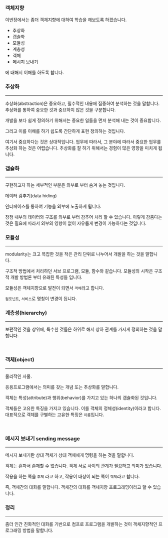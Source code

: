 ### 객체지향
이번장에서는 좀더 객체지향에 대하여 학습을 해보도록 하겠습니다.

* 추상화
* 갭슐화
* 모듈성
* 계층성
* 객체
* 메시지 보내기
  
에 대해서 이해를 하도록 합니다.

### 추상화
---
추상화(abstraction)은 중요하고, 필수적인 내용에 집중하여 분석하는 것을 말합니다. 추상화를 통하여 중요한 것과 중요하지 않은 것을 구분합니다.

개발을 보다 쉽게 정의하기 위해서는 중요한 일들을 먼저 분석해 내는 것이 중요합니다.

그리고 이를 이해를 하기 쉽도록 간단하게 표현 정의하는 것입니다.

여기서 중요하다는 것은 상대적입니다. 업무에 따라서, 그 분야에 따라서 중요한 업무를 추상화 하는 것은 어렵습니다. 추상화를 잘 하기 위해서는 경험이 많은 영향을 미치게 됩니다.


### 갭슐화
---
구현하고자 하는 세부적인 부분은 외부로 부터 숨겨 놓는 것입니다.

데이터 감추기(data hiding)

인터페이스를 통하여 기능을 외부에 노출하게 됩니다.

장점
내부의 데이터와 구조를 외부로 부터 감추어 처리 할 수 있습니다. 이렇게 감춤다는 것은 필요에 따라서 외부의 영향이 없이 자유롭게 변경이 가능하다는 것입니다.

### 모듈성
---
modularity는 크고 복잡한 것을 작은 관리 단위로 나누어서 개발을 하는 것을 말합니다.

구조적 방법에서 처리하던 서브 프로그램, 모듈, 함수와 같습니다. 모듈성의 시작은 구조적 개발 방법론 부터 유래된 특성들 입니다.

모듈성은 객체지향으로 발전이 되면서 `객체`라고 합니다.

`컴포넌트`, `서비스`로 명칭이 변경이 됩니다.


### 계층성(hierarchy)
---
보편적인 것을 상위에, 특수한 것들은 하위로 해서 상하 관계를 가지게 정의하는 것을 말합니다.

<br>

### 객체(object)
---
물리적인 사물.

응용프로그램에서는 의미를 갖는 개념 또는 추상화를 말합니다.

객체는 특성(attribute)과 행위(behavior)를 가지고 있는 하나의 갭슐화된 것입니다.



객체들은 고유한 특징을 가지고 있습니다. 이를 객체의 정체성(identity)이라고 합니다.
대표적으로 객체를 구별하는 고유한 특징은 `이름`입니다.

<br>

### 메시지 보내기 sending message
---
메시지 보내기란 상대 객체가 상대 객체에게 명령을 하는 것을 말합니다.

객체는 혼자서 존재할 수 없습니다. 객체 서로 사이의 관계가 필요하고 의미가 있습니다.

작용을 하는 쪽을 `추제` 라고 하고, 작용이 대상이 되는 쪽이 `객체`라고 합니다.

즉, 객체간의 대화를 말합니다.
객체간의 대화를 객체지향 프로그래밍이라고 할 수 있습니다.


### 정리
---
좀더 인간 친화적인 대화를 기반으로 컴프로 프로그램을 개발하는 것이 객체지향적인 프로그래밍 방법을 말합니다.








